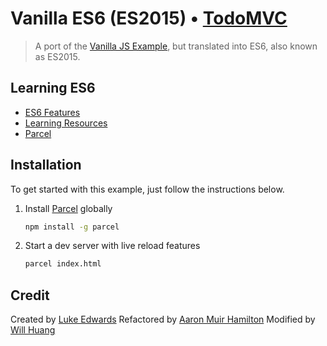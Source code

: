 # Vanilla ES6 (ES2015) • [TodoMVC](http://todomvc.com)

> A port of the [Vanilla JS Example](http://todomvc.com/examples/vanillajs/), but translated into ES6, also known as ES2015.

## Learning ES6

- [ES6 Features](https://github.com/lukehoban/es6features)
- [Learning Resources](https://github.com/ericdouglas/ES6-Learning)
- [Parcel](https://parceljs.org/)

## Installation

To get started with this example, just follow the instructions below.

1. Install [Parcel](https://parceljs.org/) globally

    ```sh
    npm install -g parcel
    ```

2. Start a dev server with live reload features

    ```sh
    parcel index.html
    ```

## Credit

Created by [Luke Edwards](http://www.lukeed.com)
Refactored by [Aaron Muir Hamilton](https://github.com/xorgy)
Modified by [Will Huang](https://www.facebook.com/will.fans)